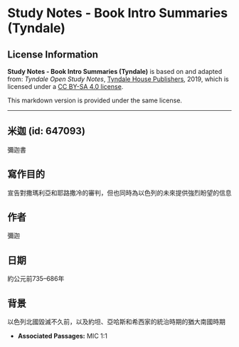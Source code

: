 # Study Notes - Book Intro Summaries (Tyndale)

## License Information

**Study Notes - Book Intro Summaries (Tyndale)** is based on and adapted from: _Tyndale Open Study Notes_, [Tyndale House Publishers](https://tyndaleopenresources.com/), 2019, which is licensed under a [CC BY-SA 4.0 license](https://creativecommons.org/licenses/by-sa/4.0/legalcode.en).

This markdown version is provided under the same license.



--------------------------------

## 米迦 (id: 647093)

彌迦書

寫作目的
----

宣告對撒瑪利亞和耶路撒冷的審判，但也同時為以色列的未來提供強烈盼望的信息

作者
--

彌迦

日期
--

約公元前735–686年

背景
--

以色列北國毀滅不久前，以及約坦、亞哈斯和希西家的統治時期的猶大南國時期

* **Associated Passages:** MIC 1:1

